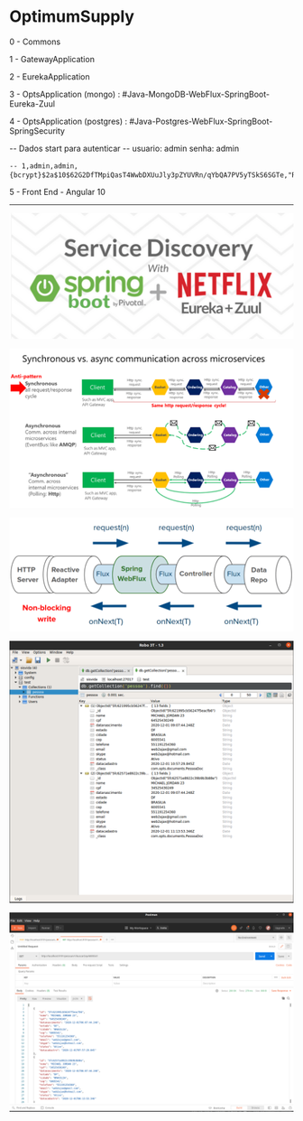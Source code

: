 # OptimumSupply

0 - Commons

1 - GatewayApplication

2 - EurekaApplication

3 - OptsApplication (mongo)  : #Java-MongoDB-WebFlux-SpringBoot-Eureka-Zuul

4 - OptsApplication (postgres) : #Java-Postgres-WebFlux-SpringBoot-SpringSecurity

 -- Dados start para autenticar
 -- usuario: admin senha: admin
 
    -- 1,admin,admin,{bcrypt}$2a$10$62G2DfTMpiQasT4WwbDXUuJly3pZYUVRn/qYbQA7PV5yTSkS6SGTe,"ROLE_ADMIN,ROLE_USER"
    

5 - Front End - Angular 10

-------------------------------------------------------------------------------------------------------------------
    
![](./img/x.png)

![](./img/0.png)

![](./img/00.png)

![](./img/1.png)

![](./img/2.png)
